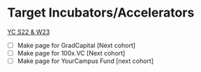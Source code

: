 # Target Incubators/Accelerators

[YC S22 & W23](Target%20Incubators%20Accelerators%20137c6f58e8f9450db77367c563660efa/YC%20S22%20&%20W23%204a6f13164ece46a98961bc5875b203d8.md)

- [ ]  Make page for GradCapital [Next cohort]
- [ ]  Make page for 100x.VC [Next cohort]
- [ ]  Make page for YourCampus Fund [next cohort]